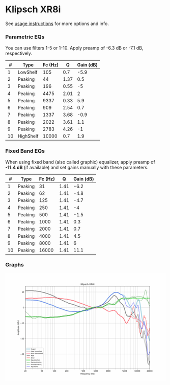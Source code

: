 # Klipsch XR8i
See [usage instructions](https://github.com/jaakkopasanen/AutoEq#usage) for more options and info.

### Parametric EQs
You can use filters 1-5 or 1-10. Apply preamp of -6.3 dB or -7.1 dB, respectively.

|   # | Type      |   Fc (Hz) |    Q |   Gain (dB) |
|-----|-----------|-----------|------|-------------|
|   1 | LowShelf  |       105 | 0.7  |        -5.9 |
|   2 | Peaking   |        44 | 1.37 |         0.5 |
|   3 | Peaking   |       196 | 0.55 |        -5   |
|   4 | Peaking   |      4475 | 2.01 |         2   |
|   5 | Peaking   |      9337 | 0.33 |         5.9 |
|   6 | Peaking   |       909 | 2.54 |         0.7 |
|   7 | Peaking   |      1337 | 3.68 |        -0.9 |
|   8 | Peaking   |      2022 | 3.61 |         1.1 |
|   9 | Peaking   |      2783 | 4.26 |        -1   |
|  10 | HighShelf |     10000 | 0.7  |         1.9 |

### Fixed Band EQs
When using fixed band (also called graphic) equalizer, apply preamp of **-11.4 dB** (if available) and set gains manually with these parameters.

|   # | Type    |   Fc (Hz) |    Q |   Gain (dB) |
|-----|---------|-----------|------|-------------|
|   1 | Peaking |        31 | 1.41 |        -6.2 |
|   2 | Peaking |        62 | 1.41 |        -4.8 |
|   3 | Peaking |       125 | 1.41 |        -4.7 |
|   4 | Peaking |       250 | 1.41 |        -4   |
|   5 | Peaking |       500 | 1.41 |        -1.5 |
|   6 | Peaking |      1000 | 1.41 |         0.3 |
|   7 | Peaking |      2000 | 1.41 |         0.7 |
|   8 | Peaking |      4000 | 1.41 |         4.5 |
|   9 | Peaking |      8000 | 1.41 |         6   |
|  10 | Peaking |     16000 | 1.41 |        11.1 |

### Graphs
![](./Klipsch%20XR8i.png)
